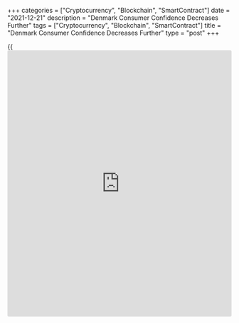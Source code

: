 +++
categories = ["Cryptocurrency", "Blockchain", "SmartContract"]
date = "2021-12-21"
description = "Denmark Consumer Confidence Decreases Further"
tags = ["Cryptocurrency", "Blockchain", "SmartContract"]
title = "Denmark Consumer Confidence Decreases Further"
type = "post"
+++

{{<iframe id="large-banner" src="https://www.bounty.group/#slide=21.0" width="100%" height="600" scrolling="no" style="border: 0px solid rgb(216, 221, 230); border-radius: 3px;">}}

Denmark's consumer confidence weakened for a third month in December,
survey data from Statistics Denmark showed on Tuesday.

The consumer confidence index fell to -2.1 in December from -2.0 in
November. The average for the past six months was 2.4.

The reading remained in the negative territory for a second straight
month.

The index measuring consumers' view regarding the future personal
financial situation increased to 9.8 in December from 5.7 in the
preceding month.

The measure reflecting the past personal financial situation fell to 0.9
in December from 1.9 in the prior month.

Households' assessment regarding the general economic situation of the
country over the next year decreased to -3.7 in December from -3.2 in
November.

The index reflecting the view on the past general economic situation
weakened to -2.6 from 1.0 November.

Consumers were less negative towards the big purchases in December as
the index reading improved to -14.8 from -15.3 in the previous month.

They expect unemployment to decrease over the next year.

For comments and feedback [contact](https://www.playgroundfx.com/contact/): editorial@rtt[news](https://www.letsplayfx.com/blog/forex-news-website/).com

[Economic News][1]

 **What parts of the world are seeing the best (and worst) economic
performances lately? Click[here][2] to check out our [Econ Scorecard][2]
and find out! See up-to-the-moment [ranking](https://www.playgroundfx.com/blog/crypto-exchange-ranking/)s for the best and worst
performers in [GDP][2], [unemployment rate][3], [inflation][4] and much
more.**

   1. www.rtt[news](https://www.letsplayfx.com/blog/forex-news-website/).com/Content/EconomicNews.aspx
   2. www.rtt[news](https://www.letsplayfx.com/blog/forex-news-website/).com/economic-scorecard/world-rank/GDP/highest-performance.aspx
   3. www.rtt[news](https://www.letsplayfx.com/blog/forex-news-website/).com/economic-scorecard/world-rank/unemployment-rate/lowest-performance.aspx
   4. www.rtt[news](https://www.letsplayfx.com/blog/forex-news-website/).com/economic-scorecard/world-rank/CPI/highest-performance.aspx